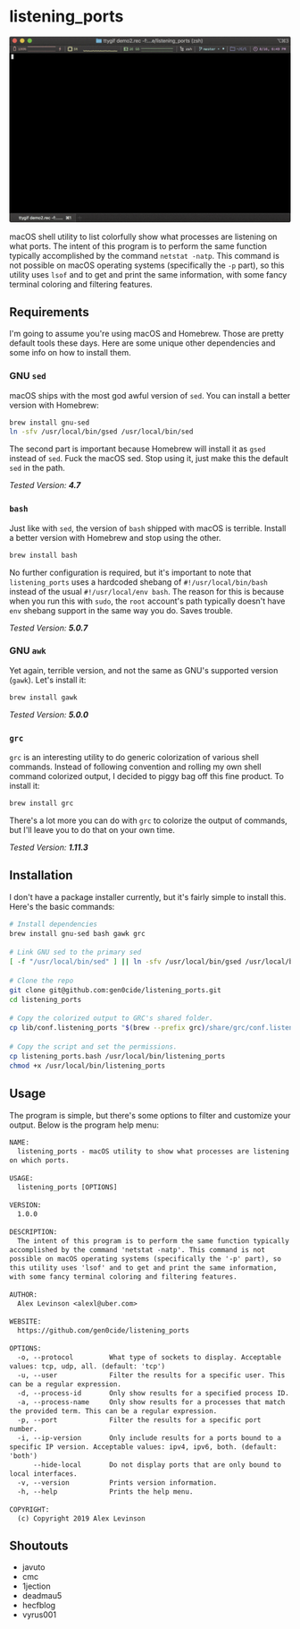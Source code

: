 # listening_ports

![demo](demo.gif)

macOS shell utility to list colorfully show what processes are listening on what ports. The intent of this program is to perform the same function typically accomplished by the command `netstat -natp`. This command is not possible on macOS operating systems (specifically the `-p` part), so this utility uses `lsof` and to get and print the same information, with some fancy terminal coloring and filtering features.

## Requirements

I'm going to assume you're using macOS and Homebrew. Those are pretty default tools these days. Here are some unique other dependencies and some info on how to install them.

### GNU `sed`

macOS ships with the most god awful version of `sed`. You can install a better version with Homebrew:

```sh
brew install gnu-sed
ln -sfv /usr/local/bin/gsed /usr/local/bin/sed
```

The second part is important because Homebrew will install it as `gsed` instead of `sed`. Fuck the macOS sed. Stop using it, just make this the default `sed` in the path.

*Tested Version: **4.7***

### `bash`

Just like with `sed`, the version of `bash` shipped with macOS is terrible. Install a better version with Homebrew and stop using the other.

```sh
brew install bash
```

No further configuration is required, but it's important to note that `listening_ports` uses a hardcoded shebang of `#!/usr/local/bin/bash` instead of the usual `#!/usr/local/env bash`. The reason for this is because when you run this with `sudo`, the `root` account's path typically doesn't have `env` shebang support in the same way you do. Saves trouble.

*Tested Version: **5.0.7***

### GNU `awk`

Yet again, terrible version, and not the same as GNU's supported version (`gawk`). Let's install it:

```sh
brew install gawk
```

*Tested Version: **5.0.0***

### `grc`

`grc` is an interesting utility to do generic colorization of various shell commands. Instead of following convention and rolling my own shell command colorized output, I decided to piggy bag off this fine product. To install it:

```sh
brew install grc
```

There's a lot more you can do with `grc` to colorize the output of commands, but I'll leave you to do that on your own time.

*Tested Version: **1.11.3***

## Installation

I don't have a package installer currently, but it's fairly simple to install this. Here's the basic commands:

```sh
# Install dependencies
brew install gnu-sed bash gawk grc

# Link GNU sed to the primary sed
[ -f "/usr/local/bin/sed" ] || ln -sfv /usr/local/bin/gsed /usr/local/bin/sed

# Clone the repo
git clone git@github.com:gen0cide/listening_ports.git
cd listening_ports

# Copy the colorized output to GRC's shared folder.
cp lib/conf.listening_ports "$(brew --prefix grc)/share/grc/conf.listening_ports"

# Copy the script and set the permissions.
cp listening_ports.bash /usr/local/bin/listening_ports
chmod +x /usr/local/bin/listening_ports
```

## Usage

The program is simple, but there's some options to filter and customize your output. Below is the program help menu:

```text
NAME:
  listening_ports - macOS utility to show what processes are listening on which ports.

USAGE:
  listening_ports [OPTIONS]

VERSION:
  1.0.0

DESCRIPTION:
  The intent of this program is to perform the same function typically accomplished by the command 'netstat -natp'. This command is not possible on macOS operating systems (specifically the '-p' part), so this utility uses 'lsof' and to get and print the same information, with some fancy terminal coloring and filtering features.

AUTHOR:
  Alex Levinson <alexl@uber.com>

WEBSITE:
  https://github.com/gen0cide/listening_ports

OPTIONS:
  -o, --protocol         What type of sockets to display. Acceptable values: tcp, udp, all. (default: 'tcp')
  -u, --user             Filter the results for a specific user. This can be a regular expression.
  -d, --process-id       Only show results for a specified process ID.
  -a, --process-name     Only show results for a processes that match the provided term. This can be a regular expression.
  -p, --port             Filter the results for a specific port number.
  -i, --ip-version       Only include results for a ports bound to a specific IP version. Acceptable values: ipv4, ipv6, both. (default: 'both')
      --hide-local       Do not display ports that are only bound to local interfaces.
  -v, --version          Prints version information.
  -h, --help             Prints the help menu.

COPYRIGHT:
  (c) Copyright 2019 Alex Levinson
```

## Shoutouts

- javuto
- cmc
- 1jection
- deadmau5
- hecfblog
- vyrus001
